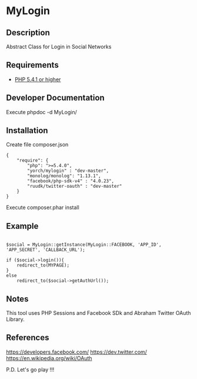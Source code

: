 # MyLogin #

## Description ##
Abstract Class for Login in Social Networks

## Requirements ##
* [PHP 5.4.1 or higher](http://www.php.net/)

## Developer Documentation ##
Execute phpdoc -d MyLogin/

## Installation ##
Create file composer.json
~~~
{
    "require": {
    	"php": ">=5.4.0",
        "yorch/mylogin" : "dev-master",
        "monolog/monolog": "1.13.1",
        "facebook/php-sdk-v4" : "4.0.23",
        "ruudk/twitter-oauth" : "dev-master"
    }
}
~~~

Execute composer.phar install

## Example ##
~~~

$social = MyLogin::getInstance(MyLogin::FACEBOOK, 'APP_ID', 'APP_SECRET', 'CALLBACK_URL');

if ($social->login()){
	redirect_to(MYPAGE);
}
else
	redirect_to($social->getAuthUrl());

~~~

## Notes ##
This tool uses PHP Sessions and Facebook SDk and Abraham Twitter OAuth Library.

## References ##
https://developers.facebook.com/
https://dev.twitter.com/
https://en.wikipedia.org/wiki/OAuth

P.D. Let's go play !!!




